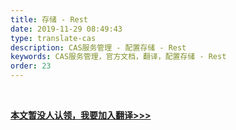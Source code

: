 ```yaml
---
title: 存储 - Rest
date: 2019-11-29 08:49:43
type: translate-cas
description: CAS服务管理 - 配置存储 - Rest
keywords: CAS服务管理，官方文档，翻译，配置存储 - Rest
order: 23
---
```


<br />

**[本文暂没人认领，我要加入翻译>>>](/translate/join.html)**

<br />
